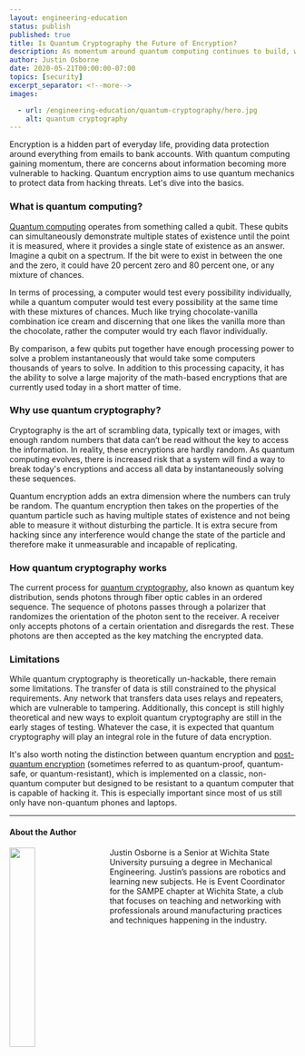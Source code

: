 ```yaml
---
layout: engineering-education
status: publish
published: true
title: Is Quantum Cryptography the Future of Encryption?
description: As momentum around quantum computing continues to build, will current encryption methods be able to stand up to the processing power? Quantum encryption aims to use quantum mechanics to protect data from hacking threats.
author: Justin Osborne
date: 2020-05-21T00:00:00-07:00
topics: [security]
excerpt_separator: <!--more-->
images:

  - url: /engineering-education/quantum-cryptography/hero.jpg
    alt: quantum cryptography
---
```

Encryption is a hidden part of everyday life, providing data protection around everything from emails to bank accounts. With quantum computing gaining momentum, there are concerns about information becoming more vulnerable to hacking. Quantum encryption aims to use quantum mechanics to protect data from hacking threats. Let's dive into the basics.
<!--more-->

### What is quantum computing?
[Quantum computing](https://www.ted.com/talks/shohini_ghose_a_beginner_s_guide_to_quantum_computing/discussion#t-564536) operates from something called a qubit. These qubits can simultaneously demonstrate multiple states of existence until the point it is measured, where it provides a single state of existence as an answer. Imagine a qubit on a spectrum. If the bit were to exist in between the one and the zero, it could have 20 percent zero and 80 percent one, or any mixture of chances.

In terms of processing, a computer would test every possibility individually, while a quantum computer would test every possibility at the same time with these mixtures of chances. Much like trying chocolate-vanilla combination ice cream and discerning that one likes the vanilla more than the chocolate, rather the computer would try each flavor individually.

By comparison, a few qubits put together have enough processing power to solve a problem instantaneously that would take some computers thousands of years to solve. In addition to this processing capacity, it has the ability to solve a large majority of the math-based encryptions that are currently used today in a short matter of time.

### Why use quantum cryptography?
Cryptography is the art of scrambling data, typically text or images, with enough random numbers that data can’t be read without the key to access the information. In reality, these encryptions are hardly random. As quantum computing evolves, there is increased risk that a system will find a way to break today's encryptions and access all data by instantaneously solving these sequences.

Quantum encryption adds an extra dimension where the numbers can truly be random. The quantum encryption then takes on the properties of the quantum particle such as having multiple states of existence and not being able to measure it without disturbing the particle. It is extra secure from hacking since any interference would change the state of the particle and therefore make it unmeasurable and incapable of replicating.

### How quantum cryptography works
The current process for [quantum cryptography](https://quantumxc.com/quantum-cryptography-explained/), also known as quantum key distribution, sends photons through fiber optic cables in an ordered sequence. The sequence of photons passes through a polarizer that randomizes the orientation of the photon sent to the receiver. A receiver only accepts photons of a certain orientation and disregards the rest. These photons are then accepted as the key matching the encrypted data.

### Limitations
While quantum cryptography is theoretically un-hackable, there remain some limitations. The transfer of data is still constrained to the physical requirements. Any network that transfers data uses relays and repeaters, which are vulnerable to tampering. Additionally, this concept is still highly theoretical and new ways to exploit quantum cryptography are still in the early stages of testing. Whatever the case, it is expected that quantum cryptography will play an integral role in the future of data encryption.

It's also worth noting the distinction between quantum encryption and [post-quantum encryption](https://en.wikipedia.org/wiki/Post-quantum_cryptography) (sometimes referred to as quantum-proof, quantum-safe, or quantum-resistant), which is implemented on a classic, non-quantum computer but designed to be resistant to a quantum computer that is capable of hacking it. This is especially important since most of us still only have non-quantum phones and laptops.

---

#### About the Author
<img style="float: left; padding-right: 5%; margin-bottom: 10px; width:30%;" src="/engineering-education/authors/justin-osborne/avatar.jpeg">Justin Osborne is a Senior at Wichita State University pursuing a degree in Mechanical Engineering. Justin’s passions are robotics and learning new subjects. He is Event Coordinator for the SAMPE chapter at Wichita State, a club that focuses on teaching and networking with professionals around manufacturing practices and techniques happening in the industry.
